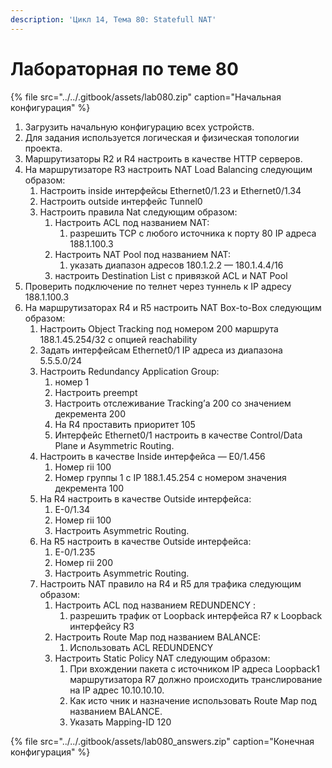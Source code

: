 ```yaml
---
description: 'Цикл 14, Тема 80: Statefull NAT'
---
```


# Лабораторная по теме 80

{% file src="../../.gitbook/assets/lab080.zip" caption="Начальная конфигурация" %}

1. Загрузить начальную конфигурацию всех устройств.
2. Для задания используется логическая и физическая топологии проекта.
3. Маршрутизаторы R2 и R4 настроить в качестве HTTP серверов.
4. На маршрутизаторе R3 настроить NAT Load Balancing следующим образом:
   1. Настроить inside интерфейсы Ethernet0/1.23 и Ethernet0/1.34
   2. Настроить outside интерфейс Tunnel0
   3. Настроить правила Nat следующим образом:
      1. Настроить ACL под названием NAT:
         1. разрешить TCP c любого источника к порту 80 IP адреса 188.1.100.3
      2. Настроить NAT Pool под названием NAT:
         1. указать диапазон адресов 180.1.2.2 — 180.1.4.4/16
      3. настроить Destination List с привязкой ACL и NAT Pool
5. Проверить подключение по телнет через туннель к IP адресу 188.1.100.3
6. На маршрутизаторах R4 и R5 настроить NAT Box-to-Box следующим образом:
   1. Настроить Object Trаcking под номером 200 маршрута 188.1.45.254/32 с опцией reachability
   2. Задать интерфейсам Ethernet0/1 IP адреса из диапазона 5.5.5.0/24
   3. Настроить Redundancy Application Group:
      1. номер 1
      2. Настроить preempt
      3. Настроить отслеживание Tracking’а 200 со значением декремента 200
      4. На R4 проставить приоритет 105
      5. Интерфейс Ethernet0/1 настроить в качестве Control/Data Plane и Asymmetric Routing.
   4. Настроить в качестве Inside интерфейса — E0/1.456
      1. Номер rii 100
      2. Номер группы 1 с IP 188.1.45.254 с номером значения декремента 100
   5. На R4 настроить в качестве Outside интерфейса:
      1. E-0/1.34
      2. Номер rii 100
      3. Настроить Asymmetric Routing.
   6. На R5 настроить в качестве Outside интерфейса:
      1. E-0/1.235
      2. Номер rii 200
      3. Настроить Asymmetric Routing.
   7. Настроить NAT правило на R4 и R5 для трафика следующим образом:
      1. Настроить ACL под названием REDUNDENCY :
         1. разрешить трафик от Loopback интерфейса R7 к Loopback интерфейсу R3
      2. Настроить Route Map под названием BALANCE:
         1. Использовать ACL REDUNDENCY
      3. Настроить Static Policy NAT следующим образом:
         1. При вхождении пакета с источником IP адреса Loopback1 маршрутизатора R7 должно происходить транслирование на IP адрес 10.10.10.10.
         2. Как исто чник и назначение использовать Route Map под названием BALANCE.
         3. Указать Mapping-ID 120

{% file src="../../.gitbook/assets/lab080\_answers.zip" caption="Конечная конфигурация" %}

